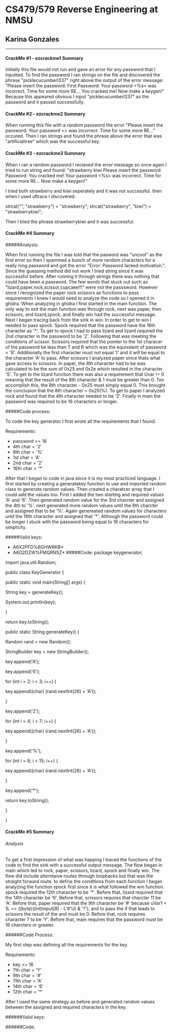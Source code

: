 # CS479/579 Reverse Engineering at NMSU
## Karina Gonzales
---
#### CrackMe #1 - ezcrackme1 Summary
Initially this file would not run and gave an error for any password that I inputted. To find the password I ran strings on the file and discovered the phrase "picklecucumberl337" right above the output of the error message: 
"Please insert the password:
First Password: 
Your password <%s> was incorrect. Time for some more RE...
You cracked me! Now make a keygen!"
Because this appeared obvious I input "picklecucumberl337" as the password and it passed successfully.

#### CrackMe #2 - ezcrackme2 Summary
When running this file with a random password the error 
"Please insert the password:
Your password <> was incorrect. Time for some more RE..." occured. 
Then I ran strings and found the phrase above the error that was "artificialtree" which was the successful key. 

#### CrackMe #3 - ezcrackme3 Summary

When I ran a random password I recieved the error message so once again I tried to run string and found:
"strawberry
kiwi
Please insert the password:
Password: 
You cracked me! 
Your password <%s> was incorrect. Time for some more RE...
Now make a keygen!"

I tried both strawberry and kiwi seperately and it was not successful. then when I used uftrace I discovered:

strcat("", "strawberry") = "strawberry";
strcat("strawberry", "kiwi") = "strawberrykiwi";

Then I tried the phrase strawberrykiwi and it was successful.

#### CrackMe #4 Summary
#####Analysis:

When first running the file I was told that the pasword was "uncool" as the first error so then I spammed a bunch of more random characters for a really long password and got the error "Error: Password lacked motivation.". Since the guessing method did not work I tried string since it was successful before. After running it through strings there was nothing that could have been a password. The few words that stuck out such as "lizard,paper,rock,scissor,cupcake!!!" were not the passsword. However since I recognized the paper rock scissors as functions to pass requirements I knew I would need to analyze the code so I opened it in ghidra. When analyzing in ghidra I first started in the main function. The only way to exit the main function was through rock, next was paper, then scissors, and lizard,spock, and finally win had the successful message. Next I began tracing back from the sink in win. In order to get to win I needed to pass spock. Spock required that the password have the 16th character as '*'. To get to spock I had to pass lizard and lizard required the 2nd character in the password to be '2'. Following that was meeting the conditions of scissor. Scissors required that the pointer to the 1st characer of the password be less than  T and R which was the equivalent of password < 'R'. Additionally the first character must not equal 'I' and it will be equal to the character 'A' to pass.
After scissors I analyzed paper since thats what gave access to scissors. In paper, the 8th character had to be was calculated to be the sum of 0x25 and 0x2e which resulted in the character 'S'. To get to the lizard function there was also a requirement that Uvar != 0 meaning that the result of the 8th character & 1 must be greater than 0. Too accomplish this, the 8th character - 0x25 must simply equal 0. This brought the conclusion that the 8th character = 0x25(%). To get to paper I analyzed rock and found that the 4th character needed to be '2'. Finally in main the password was required to be 16 characters or longer.

#####Code process:

To code the key generator I first wrote all the requirements that I found. 

Requirements:

- password >= 16
- 4th char = '2'
- 8th char = '%'
- 1st char = 'A'
- 2nd char = '2'
- 16th char = '*'

After that I began to code in java since it is my most practiced language. I first started by creating a generatekey function to use and imported random class to generate random values. Then created a charatcer array that I could add the values too. First I added the two starting and required values 'A' and '6'. Then generated random value for the 3rd charcter and assigned the 4th to '%'. next generated more random values until the 8th charcter and assigned that to be '%'. Again genereated random values for characters until the 16th character and assigned that '*'. Although the password could be longer I stuck with the password being equal to 16 characters for simplicity.


#####Valid keys:
- A6X2PFD%BGHWRKB*
- A6O2DZW%FMQRNSZ*
#####Code:
package keygenerator;

import java.util.Random;

public class KeyGenerator {

public static void main(String[] args) {

String key = generateKey();

System.out.println(key);

}

return key.toString();

public static String generateKey() {

Random rand = new Random();

StringBuilder key = new StringBuilder();

key.append('A');

key.append('6');

for (int i = 2; i < 3; i++) {

key.append((char) (rand.nextInt(26) + 'A'));

}

key.append('2');

for (int i = 4; i < 7; i++) {

key.append((char) (rand.nextInt(26) + 'A'));

}

key.append('%');

for (int i = 8; i < 15; i++) {

key.append((char) (rand.nextInt(26) + 'A'));

}

key.append('*');

return key.toString();

}

}

#### CrackMe #5 Summary 

###### Analysis

To get a first impression of what was happing I traced the functions of the code to find the sink with a successful output message. The flow began in main which led to rock, paper, scissors, lizard, spock and finally win. The flow did include alterntaive routes through loopbacks but that was the straight forward route. to define the conditions from each function I began analyzing the function spock first since it is what followed the win function. spock required the 12th character to be '*'. Before that, lizard required that the 14th character be '6'. Before that, scissors requires that charcter 11 be 'A'. Before that, paper required that the 9th character be '#' because uVar1 = 1L << ((byte)((int)input[8] - L'#'U) & '?'); and to pass the if that leads to scissors the result of the and must be 0. Before that, rock requires character 7 to be 'Y'. Before that, main requires that the password must be 16 charcters or greater. 

######Code Process:

My first step was defining all the requirements for the key.

Requirements:

- key >= 16
- 7th char = 'Y'
- 9th char = '#'
- 11th char = 'A'
- 14th char = '6'
- 12th char = '*'

After I used the same strategy as before and generated random values between the assigned and required characters in the key.

######Valid keys:

######Code:
